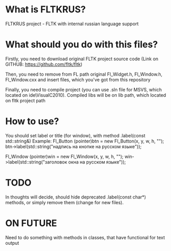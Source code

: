 # What is FLTKRUS?
FLTKRUS project - FLTK with internal russian language support

# What should you do with this files?
Firstly, you need to download original FLTK project source code (Link on GITHUB: https://github.com/fltk/fltk)

Then, you need to remove from FL path original Fl_Widget.h, Fl_Window.h, Fl_Window.cxx and insert files, which you've got from this repository

Finally, you need to compile project (you can use .sln file for MSVS, which located on ide\VisualC2010). Compiled libs will be on lib path, which located on fltk project path

# How to use?
You should set label or title (for window), with method .label(const std::string&)
Example:
Fl_Button (pointer)btn = new Fl_Button(x, y, w, h, "");
btn->label(std::string("надпись на кнопке на русском языке"));

Fl_Window (pointer)win = new Fl_Window(x, y, w, h, "");
win->label(std::string("заголовок окна на русском языке"));

# TODO
In thoughts will decide, should hide deprecated .label(const char*) methods, or simply remove them (change for new files).

# ON FUTURE
Need to do something with methods in classes, that have functional for text output
